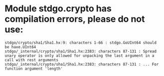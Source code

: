# Module stdgo.crypto has compilation errors, please do not use:
```
stdgo/crypto/sha1/Sha1.hx:9: characters 1-66 : stdgo.GoUInt64 should be haxe.UInt64
stdgo/_internal/crypto/sha1/Sha1.hx:2383: characters 87-131 : Spread unary operator is only allowed for unpacking the last argument in a call with rest arguments
stdgo/_internal/crypto/sha1/Sha1.hx:2383: characters 87-131 : ... For function argument 'length'

```

